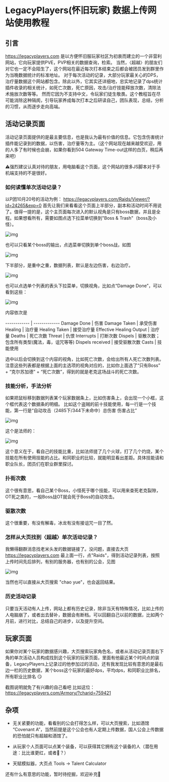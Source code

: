 # LegacyPlayers(怀旧玩家) 数据上传网站使用教程

## 引言

https://legacyplayers.com 是以方便怀旧服玩家社区为初衷而建立的一个非营利网站，它向玩家提供PVE，PVP相关的数据查询，检索。 当然，〈超越〉的朋友们对它也一定不会陌生了，这个网站在最近每次打本结束之后都会被团员发到群里作为当晚数据统计的标准地址。 对于每次活动的记录，大部分玩家最关心的DPS，治疗量数据这个网站都包含。除此以外，它其实还详细地，忠实地记录了dps统计插件收录的相关统计，如死亡次数，死亡原因，攻击/治疗技能释放次数，清除法术施放次数等等。 然而它因为不支持中文，令玩家们徒生敬畏。这个教程旨在尽可能消除这种隔阂，引导玩家养成每次打本之后研读自己，团队表现，总结，分析的习惯，从而逐步走向高端。

## 活动记录页面

活动记录页面提供的是最主要信息，也是我认为最有价值的信息。它包含伤害统计插件能记录到的数据，以伤害，治疗量等为主。（这个网站现在越来越受欢迎，用的人多了有时候也会崩，如果你看到504 Gateway Time-out这样的白页，稍后再来吧）

:warning:强烈建议认真对待的朋友，用电脑看这个页面，这个网站的很多JS脚本对于手机端支持的不是很好。

### 如何读懂单次活动记录？

以P团10月20号的活动为例： https://legacyplayers.com/Raids/Viewer/?id=24265&exp=0
首先让我们来看看这个页面上半部分，副本和活动时间不用说了。值得一提的是，这个主页面每次进入的默认视角是只有boss数据，并且是全程。如果想看所有，需要如图点选下拉菜单切换到"Boss & Trash"（boss及小怪）。

![img](pics/raid_log_1.png)

也可以只看某个boss的输出，点选菜单切换到单个boss战，如图

![img](pics/raid_log_2.png)

下半部分，是重中之重，数据列表，默认是左边伤害，右边治疗。

![img](pics/raid_log_3.png)

也可以点选单个列表的表头下拉菜单，切换视角，比如点“Damage Done”，可以看到这些：

![img](pics/raid_log_4.png)

内容依次是

------------ | -------------
Damage Done | 伤害
Damage Taken | 承受伤害
Healing | 治疗量
Healing Taken | 接受治疗量
Effective Healing Output | 治疗量
Deaths | 死亡次数
Threat | 仇恨
Interrupts | 打断次数
Dispels | 驱散次数；包含所有类型(魔法，毒，诅咒等等)
Dispels received | 接受驱散次数
Casts | 技能使用

选中以后会切换到这个内容的视角，比如死亡次数，会给出所有人死亡次数列表。 注意这些列表都是根据上面的主选项的视角对应的，比如你上面选了“只有Boss” + “克尔苏加德” + “死亡次数”，得到的就是老克这场战斗的死亡次数。

### 技能分析，手法分析

如果把鼠标移到数据列表某个玩家数据条上，比如伤害条上，会出现一个小框，这个框代表这个数据条的明细。
比如这个盗贼的前十技能使用，每一行是一个技能，第一行是“自动攻击（2485下/344下未命中）总伤害 伤害占比”

![img](pics/raid_log_5.png)

这个是法师的：

![img](pics/raid_log_6.png)

这个意义在于，看自己的技能比重，比如法师搓了几个火球，打了几个灼烧，某个技能在所有使用技能的占比。和同职业的比较，就能明显看出差距。具体技能请和职业队长，团员们在职业群里探讨。

### 扑街次数

这个很有意思，看自己某个Boss，小怪死于哪个技能，可以用来查死老克裂隙，OT死之类的，一般Boss战OT就会死于Boss的自动攻击。

### 驱散次数

这个很重要，有没有解毒，冰龙有没有接诅咒一目了然。

### 怎样从大页找到〈超越〉单次活动记录？

我懒得翻群消息找老米头发的数据链接了。没问题，直接去大页 https://legacyplayers.com 最上面一行，点"Raids"，得到活动记录列表，按照上传时间先后排列，有别的服务器，也有别的公会，见图

![img](pics/raids.png)

当然也可以直接从大页搜索 "chao yue"，也会返回结果。

### 历史活动记录

只要当天活动有人上传，网站上都有历史记录，除非当天有特殊情况，比如上传的人电脑崩了，或者出去替补，数据会有断档。可以回翻自己以前的数据，比如两个月前，进行对比，总结自己的进步，以及提升空间。

## 玩家页面

如果你对某个玩家的数据感兴趣，大页搜索玩家角色名，或者从活动记录页面右下角的单次活动人员构成找到这个玩家的玩家页面，里面有他最近某个时间点的装备，LegacyPlayers上记录过的他参加过的活动，还有我发现比较有意思的是最右边一栏的历史数据，某个boss这个玩家的最好dps，平均dps，和同职业比排名，所有职业比排名 :smirk:

截图说明就免了有兴趣的自己看吧 比如这位： https://legacyplayers.com/Armory/?charid=759421

## 杂项

* 无关紧要的功能，看看别的公会打得怎么样，可以大页搜索，比如酒馆 “Covenant A”，当然前提是这个公会也有人定期上传数据，国人公会上传数据的恐怕就只有超越和酒馆了。

* 从玩家个人页面可以点某个装备，可以获得其它拥有这个装备的人（潜在用途：比比谁更红，或者:poop:？）

* 天赋模拟器，大页点 Tools -> Talent Calculator

还有什么有意思的功能，暂时待挖掘，欢迎补充:beers:
